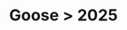 ---
permalink: /projects/graphics/bootleg-covers/goose/2025
title: 'Goose > 2025'
artist: 'Goose'
year: '2025'
layout: bootlegs
header:
  overlay_color: '#000'
  overlay_filter: '0.5'
  overlay_image: /assets/img/graphics/bootleg-covers/features/goose/2025.jpg
---